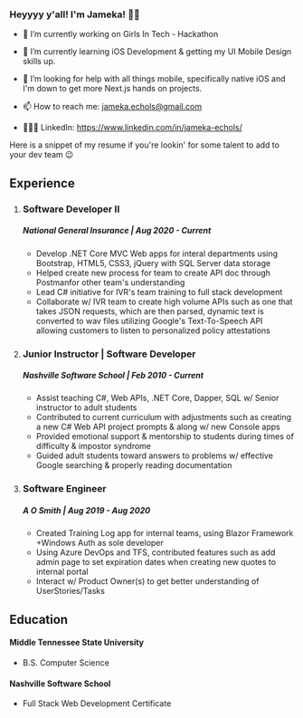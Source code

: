 ### Heyyyy y'all! I'm Jameka! 👋🏽


- 🔭 I’m currently working on Girls In Tech - Hackathon
- 🌱 I’m currently learning iOS Development & getting my UI Mobile Design skills up. 
- 🤔 I’m looking for help with all things mobile, specifically native iOS and I'm down to get more Next.js hands on projects.

- 📫 How to reach me: jameka.echols@gmail.com
- 👩🏽‍💻 LinkedIn: https://www.linkedin.com/in/jameka-echols/

Here is a snippet of my resume if you're lookin' for some talent to add to your dev team 😉

## Experience 
1. ### Software Developer II
     ##### National General Insurance  | Aug 2020 - Current
     * Develop .NET Core MVC Web apps for interal departments using Bootstrap, HTML5, CSS3, jQuery with SQL Server data storage
     * Helped create new process for team to create API doc through Postmanfor other team's understanding
     * Lead C# initiative for IVR's team training to full stack development
     * Collaborate w/ IVR team to create high volume APIs such as one that takes JSON requests, which are then parsed, dynamic text is converted to wav files utilizing Google's Text-To-Speech API allowing customers to listen to personalized policy attestations

2. ### Junior Instructor | Software Developer
     ##### Nashville Software School  | Feb 2010 - Current
     * Assist teaching C#, Web APIs, .NET Core, Dapper, SQL w/ Senior instructor to adult students
     * Contributed to current curriculum with adjustments such as creating a new C# Web API project prompts & along w/ new Console apps
     * Provided emotional support & mentorship to students during times of difficulty & impostor syndrome
     * Guided adult students toward answers to problems w/ effective Google searching & properly reading documentation

3. ### Software Engineer
     ##### A O Smith | Aug 2019 - Aug 2020
     * Created Training Log app for internal teams, using Blazor Framework +Windows Auth as sole developer
     * Using Azure DevOps and TFS, contributed features such as add admin page to set expiration dates when creating new quotes to internal portal
     * Interact w/ Product Owner(s) to get better understanding of UserStories/Tasks


## Education

#### Middle Tennessee State University 
   - B.S. Computer Science 
 
 #### Nashville Software School
   - Full Stack Web Development Certificate 
   
